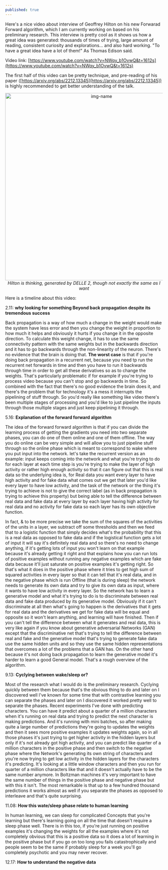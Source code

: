 ```yaml
---
published: true
---
```

Here's a nice video about interview of Geoffrey Hilton on his new Forwarad Forward algorithm, which I am currently working on based on his preliminary research. This interview is pretty cool as it shows us how a great idea was generated: thousands of times of trying, large amount of reading, consistent curiosity and explorations... and also hard working. "To have a great idea have a lot of them!" As Thomas Edison said. 

Video link: [https://www.youtube.com/watch?v=NWqy_b1OvwQ&t=1612s](https://www.youtube.com/watch?v=NWqy_b1OvwQ&t=1612s)

The first half of this video can be pretty technique, and pre-reading of his paper ([https://arxiv.org/abs/2212.13345](https://arxiv.org/abs/2212.13345)) is highly recommended to get better understanding of the talk.

<p align="center">
  <img alt="img-name" src="{{ site.baseurl }}/images/Hilton.png" height="auto" width="600">
    <em>Hilton is thinking, generated by DELLE 2, though not exactly the same as I want</em>
</p>

Here is a timeline about this video:

2.11: **why looking for something Beyond back propagation despite its tremendous success** 

Back propagation is a way of how much a change in the weight would make the system have less error and then you change the weight in proportion to how much it helps and obviously it hurts if you change it in the opposite direction. To calculate this weight change, it has to use the same connectivity pattern with the same weights but in the backwards direction and it has to go backwards through the non-linearity of the neuron. There's no evidence that the brain is doing that. **The worst case** is that if you're doing back propagation in a recurrent net, because you need tp run the recurrent net forwards in time and then you have to run it backwards through time in order to get all these derivatives so as to change the weights. That's particularly problematic if for example if you're trying to process video because you can't stop and go backwards in time. So combined with the fact that there's no good evidence the brain does it, and there's the problem that for technology it's a mess it interrupts the pipelining of stuff through. So you'd really like something like video there's been multiple stages of processing and you'd like to just pipeline the inputs through those multiple stages and just keep pipelining it through.


5.16: **Explanation of the forward forward algorithm** 

The idea of the forward forward algorithm is that if you can divide the learning process of getting the
gradients you need into two separate phases, you can do one of them online and one of them offline. The way you do online can be very simple and will allow you to just pipeline stuff through so the online phase which is meant to correspond to wake where you put input into the network. let's take the recurrent version as an example: input keeps coming into the network and what you're trying to do for each layer at each time step is you're trying to make the layer of high activity or rather high enough activity so that it can figure out that this is real data so the underlying idea is, for Real data you want every layer to have high activity and for fake data what comes out we get that later you'd like every layer to have low activity, and the task of the network or the thing it's trying to achieve is not to give the correct label (as in back propagation is trying to achieve this property) but being able to tell the difference between real data and fake data at every layer by each layer having high activity for real data and no activity for fake data so each layer has its own objective function. 


In fact, & to be more precise we take the sum of the squares of the activities of the units in a layer, we subtract off some thresholds and then we feed that to a logistic function that simply decides what's the probability that this is a real data as opposed to fake data and if the logistical function gets a lot of input it will say it's definitely real data and so there's no need to change anything, if it's getting lots of input you won't learn on that example because it's already getting it right and that explains how you can run lots of positive examples without running any negative examples which are fake data because it'll just saturate on positive examples it's getting right. So that's what it does in the positive phase where it tries to get high sum of squared activities in every layer so that it can tell that it's real data, and in the negative phase which is run Offline (that is during sleep) the network needs to generate its own data and try to give its own data as input, where it wants to have low activity in every layer. So the network has to learn a generative model and what it's trying to do is to discriminate between real data and fake data produced by its generative model. Obviously if it can't discriminate at all then what's going to happen is the derivatives that it gets for real data and the derivatives we get for fake data will be equal and opposite so it won't learn anything, and learning will have finished. Then if you can't tell the difference between what it generates and real data, this is very like again if you know about generative adversarial Networks (GAN) except that the discriminative net that's trying to tell the difference between real and fake and the generative model that's trying to generate fake
data use the same hidden units and so they use the same hidden representations that overcomes a lot of the problems that a GAN has. On the other hand because it's not doing back propagation to learn the generative
model it's harder to learn a good General model. That's a rough overview of the algorithm.

9.13: **Cyclying between wake/sleep or?** 

Most of the research what I would do is the preliminary research. Cyclying quickly between them because that's the obvious thing to do and later on I discovered well I've known for some time that with contrastive learning you can separate the phases and later on I discovered it worked pretty well to separate the phases.
Recent experiments I've done with predicting characters. You can have it predict about a quarter of a million characters when it's running on real data and trying to predict the next character is making predictions. And it's running with mini batches, so after making quite a large number of predictions they're going to updates the weights and then it sees more positive examples it updates weights again, so in all those phases it's just trying to get higher activity in the hidden layers but only if it's not already got high activity, and you can predict like quarter of a million characters in the positive phase and then switch to the negative phase where the Network's generating its own string of characters and you're now trying to get low activity in the hidden layers for the characters it's predicting. It's looking at a little window characters and then you run for quarter of a million characters like that and it doesn't actually have to be the same number anymore.  In Boltzman machines it's very important to have the same number of things in the positive phase and negative phase but with this it isn't. The most remarkable is that up to a few hundred thousand predictions it works almost as well if you separate the phases as opposed to interleave and that's quite surprising.

11.08: **How this wate/sleep phase relate to human learning** 

In human learning, we can sleep for complicated Concepts that you're learning but there's learning going on all the time that doesn't require a sleep phase well. There is in this too, if you're just running on positive examples it's changing the weights for all the examples where it's not completely obvious that this is a positive data so it does a lot of learning in the positive phase but if you go on too long you fails catastrophically and people seem to be the same if probably sleep for a week you'll go completely psychotic and you may never recover.


12.17: **How to understand the negative data** 

























